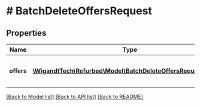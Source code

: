 # # BatchDeleteOffersRequest

## Properties

Name | Type | Description | Notes
------------ | ------------- | ------------- | -------------
**offers** | [**\WigandtTech\Refurbed\Model\BatchDeleteOffersRequestDelete[]**](BatchDeleteOffersRequestDelete.md) | Offers to delete. Between 1 and 50. |

[[Back to Model list]](../../README.md#models) [[Back to API list]](../../README.md#endpoints) [[Back to README]](../../README.md)
